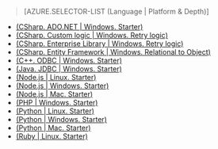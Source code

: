 > [AZURE.SELECTOR-LIST (Language | Platform & Depth)]
- [(CSharp. ADO.NET | Windows. Starter)](../articles/sql-database-develop-dotnet-simple.md)
- [(CSharp. Custom logic | Windows. Retry logic)](http://msdn.microsoft.com/library/azure/ee336243.aspx)
- [(CSharp. Enterprise Library | Windows. Retry logic)](http://msdn.microsoft.com/library/azure/dn961167.aspx)
- [(CSharp. Entity Framework | Windows. Relational to Object)](http://msdn.microsoft.com/library/azure/ff951633.aspx)
- [(C++. ODBC | Windows. Starter)](http://msdn.microsoft.com/library/azure/hh974312.aspx)
- [(Java. JDBC | Windows. Starter)](sql-database-develop-java-simple-windows.md)
- [(Node.js | Linux. Starter)](sql-database-develop-nodejs-simple-linux.md)
- [(Node.js | Windows. Starter)](sql-database-develop-nodejs-simple-windows.md)
- [(Node.js | Mac. Starter)](sql-database-develop-nodejs-simple-mac.md)
- [(PHP | Windows. Starter)](sql-database-develop-php-simple-windows.md)
- [(Python | Linux. Starter)](sql-database-develop-python-simple-ubuntu-linux.md)
- [(Python | Windows. Starter)](sql-database-develop-python-simple-windows.md)
- [(Python | Mac. Starter)](sql-database-develop-python-simple-mac-osx.md)
- [(Ruby | Linux. Starter)](sql-database-develop-ruby-simple-linux.md)

<!---HONumber=July15_HO3-->